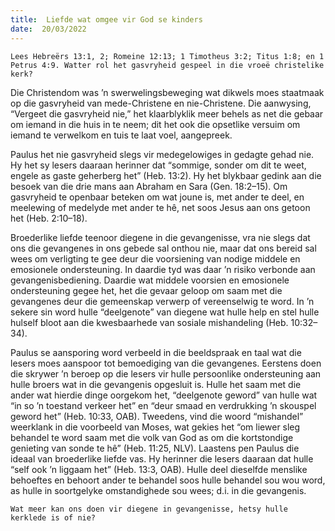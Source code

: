 ```yaml
---
title:  Liefde wat omgee vir God se kinders
date:  20/03/2022
---
```


`Lees Hebreërs 13:1, 2; Romeine 12:13; 1 Timotheus 3:2; Titus 1:8; en 1 Petrus 4:9. Watter rol het gasvryheid gespeel in die vroeë christelike kerk?`

Die Christendom was ’n swerwelingsbeweging wat dikwels moes staatmaak op die gasvryheid van mede-Christene en nie-Christene. Die aanwysing, “Vergeet die gasvryheid nie,”  het klaarblyklik meer behels as net die gebaar om iemand in die huis in te neem;  dit het ook die opsetlike versuim om iemand te verwelkom en tuis te laat voel, aangepreek.

Paulus het nie gasvryheid slegs vir medegelowiges in gedagte gehad nie. Hy het sy lesers daaraan herinner dat “sommige, sonder om dit te weet, engele as gaste geherberg het” (Heb. 13:2). Hy het blykbaar gedink aan die besoek van die drie mans aan Abraham en Sara (Gen. 18:2–15). Om gasvryheid te openbaar beteken om wat joune is, met ander te deel, en meelewing of medelyde met ander te hê, net soos Jesus aan ons getoon het (Heb. 2:10–18).

Broederlike liefde teenoor diegene in die gevangenisse, vra nie slegs dat ons die gevangenes in ons gebede sal onthou nie, maar dat ons bereid sal wees om verligting te gee deur die voorsiening van nodige middele en emosionele ondersteuning. In daardie tyd was daar ’n risiko verbonde aan gevangenisbediening. Daardie wat middele voorsien en emosionele ondersteuning gegee het, het die gevaar geloop om saam met die gevangenes deur die gemeenskap verwerp of vereenselwig te word. In ’n sekere sin word hulle “deelgenote” van diegene wat hulle help en stel hulle hulself bloot aan die kwesbaarhede van sosiale mishandeling (Heb. 10:32–34).

Paulus se aansporing word verbeeld in die beeldspraak en taal wat die lesers moes aanspoor tot bemoediging van die gevangenes. Eerstens doen die skrywer ’n beroep op die lesers vir hulle persoonlike ondersteuning aan hulle broers wat in die gevangenis opgesluit is. Hulle het saam met die ander wat hierdie dinge oorgekom het, “deelgenote geword” van hulle wat “in so ’n toestand  verkeer het” en “deur smaad en verdrukking ’n skouspel geword het” (Heb. 10:33, OAB). Tweedens, vind die woord “mishandel” weerklank in die voorbeeld van Moses, wat gekies het “om liewer sleg behandel te word saam met die volk van God as om die kortstondige genieting van sonde te hê” (Heb. 11:25, NLV). Laastens pen Paulus die ideaal van broederlike liefde vas. Hy herinner die lesers daaraan dat hulle “self ook ’n liggaam het” (Heb. 13:3, OAB). Hulle deel dieselfde menslike behoeftes en behoort ander te behandel soos hulle behandel sou wou word, as hulle in soortgelyke omstandighede sou wees; d.i. in die gevangenis.

`Wat meer kan ons doen vir diegene in gevangenisse, hetsy hulle kerklede is of nie?`